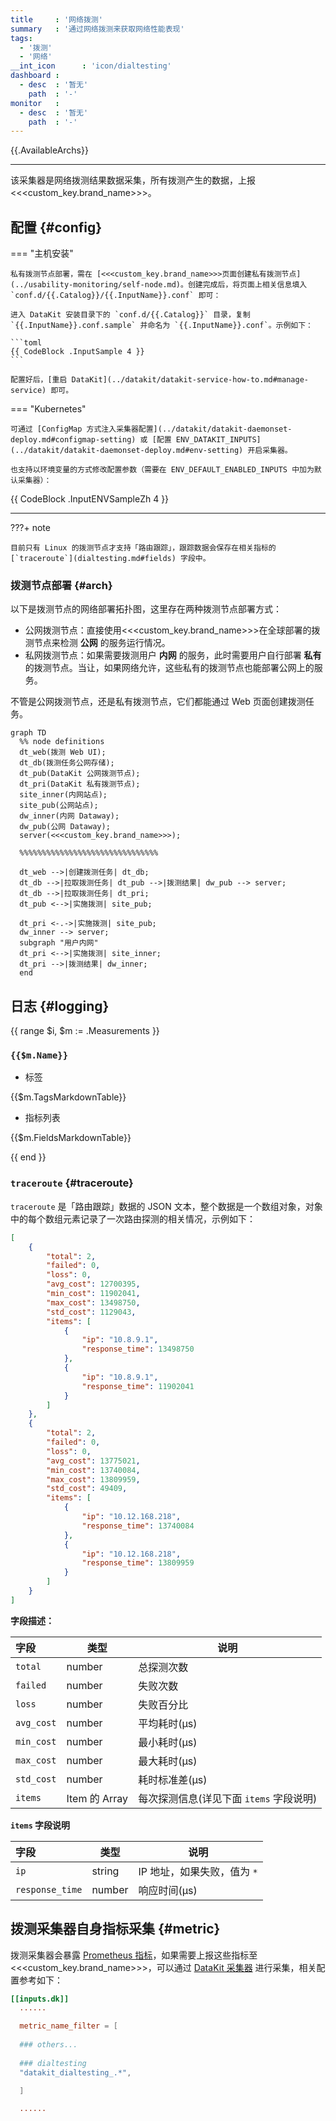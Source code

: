 ```yaml
---
title     : '网络拨测'
summary   : '通过网络拨测来获取网络性能表现'
tags:
  - '拨测'
  - '网络'
__int_icon      : 'icon/dialtesting'
dashboard :
  - desc  : '暂无'
    path  : '-'
monitor   :
  - desc  : '暂无'
    path  : '-'
---
```



{{.AvailableArchs}}

---

该采集器是网络拨测结果数据采集，所有拨测产生的数据，上报<<<custom_key.brand_name>>>。

## 配置 {#config}

<!-- markdownlint-disable MD046 -->
=== "主机安装"

    私有拨测节点部署，需在 [<<<custom_key.brand_name>>>页面创建私有拨测节点](../usability-monitoring/self-node.md)。创建完成后，将页面上相关信息填入 `conf.d/{{.Catalog}}/{{.InputName}}.conf` 即可：

    进入 DataKit 安装目录下的 `conf.d/{{.Catalog}}` 目录，复制 `{{.InputName}}.conf.sample` 并命名为 `{{.InputName}}.conf`。示例如下：
    
    ```toml
    {{ CodeBlock .InputSample 4 }}
    ```

    配置好后，[重启 DataKit](../datakit/datakit-service-how-to.md#manage-service) 即可。

=== "Kubernetes"

    可通过 [ConfigMap 方式注入采集器配置](../datakit/datakit-daemonset-deploy.md#configmap-setting) 或 [配置 ENV_DATAKIT_INPUTS](../datakit/datakit-daemonset-deploy.md#env-setting) 开启采集器。

    也支持以环境变量的方式修改配置参数（需要在 ENV_DEFAULT_ENABLED_INPUTS 中加为默认采集器）：

{{ CodeBlock .InputENVSampleZh 4 }}

---

???+ note

    目前只有 Linux 的拨测节点才支持「路由跟踪」，跟踪数据会保存在相关指标的 [`traceroute`](dialtesting.md#fields) 字段中。
<!-- markdownlint-enable -->

### 拨测节点部署 {#arch}

以下是拨测节点的网络部署拓扑图，这里存在两种拨测节点部署方式：

- 公网拨测节点：直接使用<<<custom_key.brand_name>>>在全球部署的拨测节点来检测 **公网** 的服务运行情况。
- 私网拨测节点：如果需要拨测用户 **内网** 的服务，此时需要用户自行部署 **私有** 的拨测节点。当让，如果网络允许，这些私有的拨测节点也能部署公网上的服务。

不管是公网拨测节点，还是私有拨测节点，它们都能通过 Web 页面创建拨测任务。

```mermaid
graph TD
  %% node definitions
  dt_web(拨测 Web UI);
  dt_db(拨测任务公网存储);
  dt_pub(DataKit 公网拨测节点);
  dt_pri(DataKit 私有拨测节点);
  site_inner(内网站点);
  site_pub(公网站点);
  dw_inner(内网 Dataway);
  dw_pub(公网 Dataway);
  server(<<<custom_key.brand_name>>>);

  %%%%%%%%%%%%%%%%%%%%%%%%%%%%%%%

  dt_web -->|创建拨测任务| dt_db;
  dt_db -->|拉取拨测任务| dt_pub -->|拨测结果| dw_pub --> server;
  dt_db -->|拉取拨测任务| dt_pri;
  dt_pub <-->|实施拨测| site_pub;

  dt_pri <-.->|实施拨测| site_pub;
  dw_inner --> server;
  subgraph "用户内网"
  dt_pri <-->|实施拨测| site_inner;
  dt_pri -->|拨测结果| dw_inner;
  end
```

## 日志 {#logging}

{{ range $i, $m := .Measurements }}

### `{{$m.Name}}`

- 标签

{{$m.TagsMarkdownTable}}

- 指标列表

{{$m.FieldsMarkdownTable}}

{{ end }}

### `traceroute` {#traceroute}

`traceroute` 是「路由跟踪」数据的 JSON 文本，整个数据是一个数组对象，对象中的每个数组元素记录了一次路由探测的相关情况，示例如下：

```json
[
    {
        "total": 2,
        "failed": 0,
        "loss": 0,
        "avg_cost": 12700395,
        "min_cost": 11902041,
        "max_cost": 13498750,
        "std_cost": 1129043,
        "items": [
            {
                "ip": "10.8.9.1",
                "response_time": 13498750
            },
            {
                "ip": "10.8.9.1",
                "response_time": 11902041
            }
        ]
    },
    {
        "total": 2,
        "failed": 0,
        "loss": 0,
        "avg_cost": 13775021,
        "min_cost": 13740084,
        "max_cost": 13809959,
        "std_cost": 49409,
        "items": [
            {
                "ip": "10.12.168.218",
                "response_time": 13740084
            },
            {
                "ip": "10.12.168.218",
                "response_time": 13809959
            }
        ]
    }
]
```

**字段描述：**

| 字段       | 类型          | 说明                        |
| :---       | ---           | ---                         |
| `total`    | number        | 总探测次数                  |
| `failed`   | number        | 失败次数                    |
| `loss`     | number        | 失败百分比                  |
| `avg_cost` | number        | 平均耗时(μs)                |
| `min_cost` | number        | 最小耗时(μs)                |
| `max_cost` | number        | 最大耗时(μs)                |
| `std_cost` | number        | 耗时标准差(μs)              |
| `items`    | Item 的 Array | 每次探测信息(详见下面 `items` 字段说明) |

**`items` 字段说明**

| 字段            | 类型   | 说明                        |
| :---            | ---    | ---                         |
| `ip`            | string | IP 地址，如果失败，值为 `*` |
| `response_time` | number | 响应时间(μs)                |

## 拨测采集器自身指标采集 {#metric}

拨测采集器会暴露 [Prometheus 指标](../datakit/datakit-metrics.md)，如果需要上报这些指标至<<<custom_key.brand_name>>>，可以通过 [DataKit 采集器](dk.md) 进行采集，相关配置参考如下：

```toml
[[inputs.dk]]
  ......

  metric_name_filter = [
  
  ### others...
  
  ### dialtesting
  "datakit_dialtesting_.*",

  ]

  ......

```
